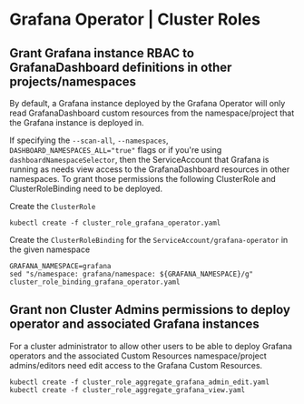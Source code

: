 # Grafana Operator | Cluster Roles

## Grant Grafana instance RBAC to GrafanaDashboard definitions in other projects/namespaces

By default, a Grafana instance deployed by the Grafana Operator will only read GrafanaDashboard custom resources
from the namespace/project that the Grafana instance is deployed in.

If specifying the `--scan-all`, `--namespaces`, `DASHBOARD_NAMESPACES_ALL="true"`  flags or if you're using
`dashboardNamespaceSelector`,
then the ServiceAccount that Grafana is running as needs view access to the GrafanaDashboard resources in other namespaces.
To grant those permissions the following ClusterRole and ClusterRoleBinding need to be deployed.

Create the `ClusterRole`

```shell
kubectl create -f cluster_role_grafana_operator.yaml
```

Create the `ClusterRoleBinding` for the `ServiceAccount/grafana-operator` in the given namespace

```shell
GRAFANA_NAMESPACE=grafana
sed "s/namespace: grafana/namespace: ${GRAFANA_NAMESPACE}/g" cluster_role_binding_grafana_operator.yaml
```

## Grant non Cluster Admins permissions to deploy operator and associated Grafana instances

For a cluster administrator to allow other users to be able to deploy Grafana operators and the associated Custom Resources namespace/project admins/editors need edit access to the Grafana Custom Resources.

```shell
kubectl create -f cluster_role_aggregate_grafana_admin_edit.yaml
kubectl create -f cluster_role_aggregate_grafana_view.yaml
```
